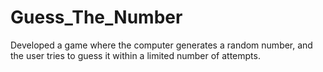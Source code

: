 # Guess_The_Number
 Developed a game where the computer generates a random number, and the user tries to guess it within a limited number of attempts.
